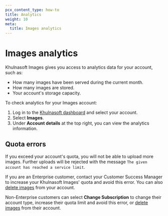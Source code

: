 ```yaml
---
pcx_content_type: how-to
title: Analytics
weight: 10
meta:
  title: Images analytics
---
```


# Images analytics

Khulnasoft Images gives you access to analytics data for your account, such as:

- How many images have been served during the current month.
- How many images are stored.
- Your account's storage capacity.

To check analytics for your Images account:

1. Log in to the [Khulnasoft dashboard](https://dash.Khulnasoft.com/login) and select your account.
2. Select **Images**.
3. Under **Account details** at the top right, you can view the analytics information.

## Quota errors

If you exceed your account's quota, you will not be able to upload more images. Further uploads will be rejected with the message `The given account has reached a service limit`.

If you are an Enterprise customer, contact your Customer Success Manager to increase your Khulnasoft Images' quota and avoid this error. You can also [delete images](/images/cloudflare-images/transform/delete-images/) from your account.

Non-Enterprise customers can select **Change Subscription** to change their account type, increase their quota limit and avoid this error, or [delete images](/images/cloudflare-images/transform/delete-images/) from their account.
